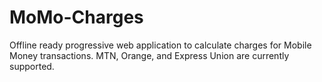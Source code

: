 # MoMo-Charges
Offline ready progressive web application to calculate charges for Mobile Money transactions. MTN, Orange, and Express Union are currently supported.

